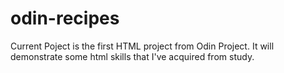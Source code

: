 # odin-recipes

Current Poject is the first HTML project from Odin Project. It will demonstrate some html skills that I've acquired from study.
